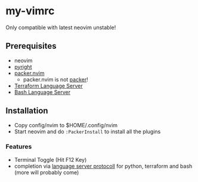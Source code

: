 # my-vimrc

Only compatible with latest neovim unstable!

## Prerequisites

- neovim
- [pyright](https://github.com/microsoft/pyright)
- [packer.nvim](https://github.com/wbthomason/packer.nvim)
  - packer.nvim is not [packer](https://www.packer.io/)!
- [Terraform Language Server](https://github.com/hashicorp/terraform-ls.git)
- [Bash Language Server](https://github.com/bash-lsp/bash-language-server)

## Installation

- Copy config/nvim to $HOME/.config/nvim
- Start neovim and do `:PackerInstall` to install all the plugins

### Features

- Terminal Toggle (Hit F12 Key)
- completion via [language server protocoll](https://microsoft.github.io/language-server-protocol/) for python, terraform and bash (more will probably come)
